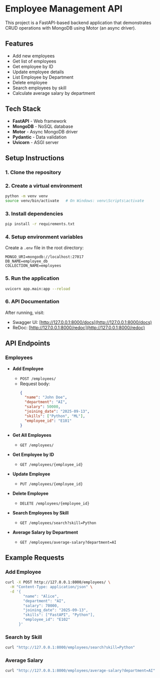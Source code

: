 # Employee Management API

This project is a FastAPI-based backend application that demonstrates CRUD operations with MongoDB using Motor (an async driver).

## Features

- Add new employees
- Get list of employees
- Get employee by ID
- Update employee details
- List Employee by Department
- Delete employee
- Search employees by skill
- Calculate average salary by department

## Tech Stack

- **FastAPI** - Web framework
- **MongoDB** - NoSQL database
- **Motor** - Async MongoDB driver
- **Pydantic** - Data validation
- **Uvicorn** - ASGI server




## Setup Instructions

### 1. Clone the repository



### 2. Create a virtual environment

```bash
python -m venv venv
source venv/bin/activate   # On Windows: venv\Scripts\activate
```

### 3. Install dependencies

```bash
pip install -r requirements.txt
```

### 4. Setup environment variables

Create a `.env` file in the root directory:

```env
MONGO_URI=mongodb://localhost:27017
DB_NAME=employee_db
COLLECTION_NAME=employees
```

### 5. Run the application

```bash
uvicorn app.main:app --reload
```

### 6. API Documentation

After running, visit:

- Swagger UI: [http://127.0.0.1:8000/docs](http://127.0.0.1:8000/docs)
- ReDoc: [http://127.0.0.1:8000/redoc](http://127.0.0.1:8000/redoc)

## API Endpoints

### Employees

- **Add Employee**
  - `POST /employees/`
  - Request body:
    ```json
    {
      "name": "John Doe",
      "department": "AI",
      "salary": 50000,
      "joining_date": "2025-09-13",
      "skills": ["Python", "ML"],
      "employee_id": "E101"
    }
    ```

- **Get All Employees**
  - `GET /employees/`

- **Get Employee by ID**
  - `GET /employees/{employee_id}`

- **Update Employee**
  - `PUT /employees/{employee_id}`

- **Delete Employee**
  - `DELETE /employees/{employee_id}`

- **Search Employees by Skill**
  - `GET /employees/search?skill=Python`

- **Average Salary by Department**
  - `GET /employees/average-salary?department=AI`

## Example Requests

### Add Employee

```bash
curl -X POST http://127.0.0.1:8000/employees/ \
  -H "Content-Type: application/json" \
  -d '{
        "name": "Alice",
        "department": "AI",
        "salary": 70000,
        "joining_date": "2025-09-13",
        "skills": ["FastAPI", "Python"],
        "employee_id": "E102"
      }'
```

### Search by Skill

```bash
curl "http://127.0.0.1:8000/employees/search?skill=Python"
```

### Average Salary

```bash
curl "http://127.0.0.1:8000/employees/average-salary?department=AI"
```
